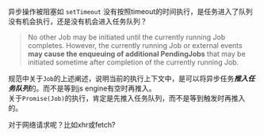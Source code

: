 异步操作被阻塞如 `setTimeout` 没有按照timeout的时间执行，是任务进入了队列没有机会执行，还是没有机会进入任务队列？

> No other Job may be initiated until the currently running Job completes. However, the currently running Job or external events **may cause the enqueuing of additional PendingJobs** that may be initiated sometime after completion of the currently running Job.

规范中关于`Job`的上述阐述，说明当前的执行上下文中，是可以将异步任务***推入任务队列***的。而不是等到js engine有空时再推入。  
关于`Promise(Job)`的执行，肯定是先推入任务队列，而不是等到触发时再推入的。

对于网络请求呢？比如xhr或fetch?